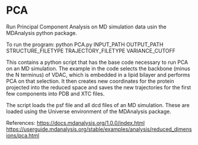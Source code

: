 # PCA
Run Principal Component Analysis on MD simulation data usin the MDAnalysis python package.

To run the program:
  python PCA.py INPUT_PATH OUTPUT_PATH STRUCTURE_FILETYPE TRAJECTORY_FILETYPE VARIANCE_CUTOFF

This contains a python script that has the base code necessary to run PCA on an MD simulation. The example in the code selects the 
backbone (minus the N terminus) of VDAC, which is embedded in a lipid bilayer and performs PCA on that selection. It then creates new 
coordinates for the protein projected into the reduced space and saves the new trajectories for the first few components into PDB and
XTC files. 

The script loads the psf file and all dcd files of an MD simulation. These are loaded using the Universe environment of the MDAnalysis package.

References:
 https://docs.mdanalysis.org/1.0.0/index.html 
 https://userguide.mdanalysis.org/stable/examples/analysis/reduced_dimensions/pca.html
